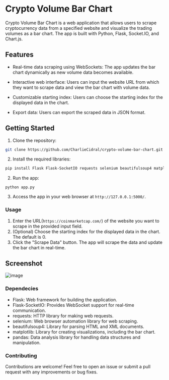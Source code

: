 # Crypto Volume Bar Chart

Crypto Volume Bar Chart is a web application that allows users to scrape cryptocurrency data from a specified website and visualize the trading volumes as a bar chart. The app is built with Python, Flask, Socket.IO, and Chart.js.

## Features

- Real-time data scraping using WebSockets: The app updates the bar chart dynamically as new volume data becomes available.

- Interactive web interface: Users can input the website URL from which they want to scrape data and view the bar chart with volume data.

- Customizable starting index: Users can choose the starting index for the displayed data in the chart.

- Export data: Users can export the scraped data in JSON format.

## Getting Started

1. Clone the repository:

```bash
git clone https://github.com/CharlieCidral/crypto-volume-bar-chart.git
```

2. Install the required libraries:

```bash
pip install Flask Flask-SocketIO requests selenium beautifulsoup4 matplotlib pandas
```

2. Run the app:

```
python app.py
```

3. Access the app in your web browser at `http://127.0.0.1:5000/`.


### Usage

1. Enter the URL(`https://coinmarketcap.com/`) of the website you want to scrape in the provided input field.
2. (Optional) Choose the starting index for the displayed data in the chart. The default is 0.
3. Click the "Scrape Data" button. The app will scrape the data and update the bar chart in real-time.

## Screenshot

![image](https://user-images.githubusercontent.com/69029099/211183900-2dbe7169-f8c9-494f-9e14-71825eb3ef30.png)

### Dependecies

- Flask: Web framework for building the application.
- Flask-SocketIO: Provides WebSocket support for real-time communication.
- requests: HTTP library for making web requests.
- selenium: Web browser automation library for web scraping.
- beautifulsoup4: Library for parsing HTML and XML documents.
- matplotlib: Library for creating visualizations, including the bar chart.
- pandas: Data analysis library for handling data structures and manipulation.

### Contributing

Contributions are welcome! Feel free to open an issue or submit a pull request with any improvements or bug fixes.
